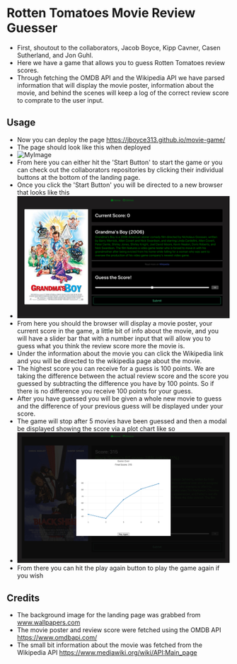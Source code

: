 # Rotten Tomatoes Movie Review Guesser

- First, shoutout to the collaborators, Jacob Boyce, Kipp Cavner, Casen Sutherland, and Jon Guhl.
- Here we have a game that allows you to guess Rotten Tomatoes review scores.
- Through fetching the OMDB API and the Wikipedia API we have parsed information that will display the movie poster, information about the movie, and behind the scenes will keep a log of the correct review score to comprate to the user input.

## Usage 

- Now you can deploy the page https://jboyce313.github.io/movie-game/
- The page should look like this when deployed 
- ![MyImage](screencapture-jboyce313-github-io-movie-game-2023-02-01-17_40_02.jpg)
- From here you can either hit the 'Start Button' to start the game or you can check out the collaborators repositories by clicking their individual buttons at the bottom of the landing page. 
- Once you click the 'Start Button' you will be directed to a new browser that looks like this 
- ![MyImage](screencapture-jboyce313-github-io-movie-game-score-guesser-html-2023-02-01-17_40_37.jpg)
- From here you should the browser will display a movie poster, your current score in the game, a little bit of info about the movie, and you will have a slider bar that with a number input that will allow you to guess what you think the review score more the movie is.
- Under the information about the movie you can click the Wikipedia link and you will be directed to the wikipedia page about the movie. 
- The highest score you can receive for a guess is 100 points. We are taking the difference between the  actual review score and the score you guessed by subtracting the difference you have by 100 points. So if there is no difference you receive 100 points for your guess. 
- After you have guessed you will be given a whole new movie to guess and the difference of your previous guess will be displayed under your score.
- The game will stop after 5 movies have been guessed and then a modal be displayed showing the score via a plot chart like so 
- ![MyImage](screencapture-jboyce313-github-io-movie-game-score-guesser-html-2023-02-01-17_56_41.jpg)
- From there you can hit the play again button to play the game again if you wish

## Credits
- The background image for the landing page was grabbed from www.wallpapers.com 
- The movie poster and review score were fetched using the OMDB API https://www.omdbapi.com/
- The small bit information about the movie was fetched from the Wikipedia API https://www.mediawiki.org/wiki/API:Main_page


